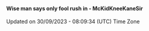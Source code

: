 #### Wise man says only fool rush in - McKidKneeKaneSir
Updated on 30/09/2023 - 08:09:34 (UTC) Time Zone
